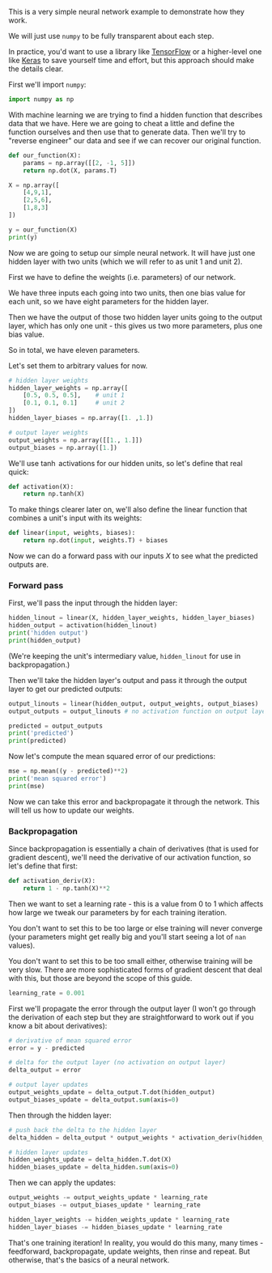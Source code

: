 This is a very simple neural network example to demonstrate how they work.

We will just use `numpy` to be fully transparent about each step.

In practice, you'd want to use a library like [TensorFlow](https://www.tensorflow.org/) or a higher-level one like [Keras](http://keras.io/) to save yourself time and effort, but this approach should make the details clear.

First we'll import `numpy`:

```python
import numpy as np
```

With machine learning we are trying to find a hidden function that describes data that we have. Here we are going to cheat a little and define the function ourselves and then use that to generate data. Then we'll try to "reverse engineer" our data and see if we can recover our original function.

```python
def our_function(X):
    params = np.array([[2, -1, 5]])
    return np.dot(X, params.T)

X = np.array([
    [4,9,1],
    [2,5,6],
    [1,8,3]
])

y = our_function(X)
print(y)
```

Now we are going to setup our simple neural network. It will have just one hidden layer with two units (which we will refer to as unit 1 and unit 2).

First we have to define the weights (i.e. parameters) of our network.

We have three inputs each going into two units, then one bias value for each unit, so we have eight parameters for the hidden layer.

Then we have the output of those two hidden layer units going to the output layer, which has only one unit - this gives us two more parameters, plus one bias value.

So in total, we have eleven parameters.

Let's set them to arbitrary values for now.

```python
# hidden layer weights
hidden_layer_weights = np.array([
    [0.5, 0.5, 0.5],    # unit 1
    [0.1, 0.1, 0.1]     # unit 2
])
hidden_layer_biases = np.array([1. ,1.])

# output layer weights
output_weights = np.array([[1., 1.]])
output_biases = np.array([1.])
```

We'll use $\tanh$ activations for our hidden units, so let's define that real quick:

```python
def activation(X):
    return np.tanh(X)
```

To make things clearer later on, we'll also define the linear function that combines a unit's input with its weights:

```python
def linear(input, weights, biases):
    return np.dot(input, weights.T) + biases
```

Now we can do a forward pass with our inputs $X$ to see what the predicted outputs are.

### Forward pass

First, we'll pass the input through the hidden layer:

```python
hidden_linout = linear(X, hidden_layer_weights, hidden_layer_biases)
hidden_output = activation(hidden_linout)
print('hidden output')
print(hidden_output)
```

(We're keeping the unit's intermediary value, `hidden_linout` for use in backpropagation.)

Then we'll take the hidden layer's output and pass it through the output layer to get our predicted outputs:

```python
output_linouts = linear(hidden_output, output_weights, output_biases)
output_outputs = output_linouts # no activation function on output layer

predicted = output_outputs
print('predicted')
print(predicted)
```

Now let's compute the mean squared error of our predictions:

```python
mse = np.mean((y - predicted)**2)
print('mean squared error')
print(mse)
```

Now we can take this error and backpropagate it through the network. This will tell us how to update our weights.

### Backpropagation

Since backpropagation is essentially a chain of derivatives (that is used for gradient descent), we'll need the derivative of our activation function, so let's define that first:

```python
def activation_deriv(X):
    return 1 - np.tanh(X)**2
```

Then we want to set a learning rate - this is a value from 0 to 1 which affects how large we tweak our parameters by for each training iteration.

You don't want to set this to be too large or else training will never converge (your parameters might get really big and you'll start seeing a lot of `nan` values).

You don't want to set this to be too small either, otherwise training will be very slow. There are more sophisticated forms of gradient descent that deal with this, but those are beyond the scope of this guide.

```python
learning_rate = 0.001
```

First we'll propagate the error through the output layer (I won't go through the derivation of each step but they are straightforward to work out if you know a bit about derivatives):

```python
# derivative of mean squared error
error = y - predicted

# delta for the output layer (no activation on output layer)
delta_output = error

# output layer updates
output_weights_update = delta_output.T.dot(hidden_output)
output_biases_update = delta_output.sum(axis=0)
```

Then through the hidden layer:

```python
# push back the delta to the hidden layer
delta_hidden = delta_output * output_weights * activation_deriv(hidden_linout)

# hidden layer updates
hidden_weights_update = delta_hidden.T.dot(X)
hidden_biases_update = delta_hidden.sum(axis=0)
```

Then we can apply the updates:

```python
output_weights -= output_weights_update * learning_rate
output_biases -= output_biases_update * learning_rate

hidden_layer_weights -= hidden_weights_update * learning_rate
hidden_layer_biases -= hidden_biases_update * learning_rate
```

That's one training iteration! In reality, you would do this many, many times - feedforward, backpropagate, update weights, then rinse and repeat. But otherwise, that's the basics of a neural network.
